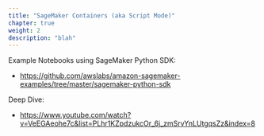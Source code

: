 ```yaml
---
title: "SageMaker Containers (aka Script Mode)"
chapter: true
weight: 2
description: "blah"
---
```


Example Notebooks using SageMaker Python SDK:
- https://github.com/awslabs/amazon-sagemaker-examples/tree/master/sagemaker-python-sdk 

Deep Dive:
- https://www.youtube.com/watch?v=VeEGAeohe7c&list=PLhr1KZpdzukcOr_6j_zmSrvYnLUtgqsZz&index=8 



